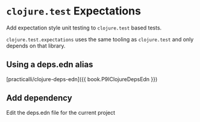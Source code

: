 # `clojure.test` Expectations
Add expectation style unit testing to `clojure.test` based tests.

`clojure.test.expectations` uses the same tooling as `clojure.test` and only depends on that library.

## Using a deps.edn alias

[practicalli/clojure-deps-edn]({{ book.P9IClojureDepsEdn }})

## Add dependency
Edit the deps.edn file for the current project
